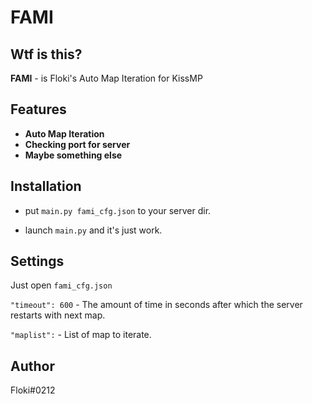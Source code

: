# FAMI

## Wtf is this?
**FAMI** - is Floki's Auto Map Iteration for KissMP

## Features

- **Auto Map Iteration**
- **Checking port for server**
- **Maybe something else**

## Installation

- put ```main.py fami_cfg.json``` to your server dir.

- launch ```main.py``` and it's just work.

## Settings

Just open ```fami_cfg.json```

```"timeout": 600``` - The amount of time in seconds after which the server restarts with next map.

```"maplist":``` - List of map to iterate.

## Author
Floki#0212